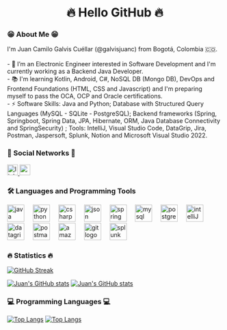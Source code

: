 <h1 align="center"> 🔥 Hello GitHub 🔥 </h1>

<h3 align="left"> 😁 About Me 😁 </h3>

<p align="left">I'm Juan Camilo Galvis Cuéllar (@galvisjuanc) from Bogotá, Colombia 🇨🇴. <br><br> 
  - 🔭 I’m an Electronic Engineer interested in Software Development and I'm currently working as a Backend Java Developer. <br>
  - 📚 I'm learning Kotlin, Android, C#, NoSQL DB (Mongo DB), DevOps and Frontend Foundations (HTML, CSS and Javascript) and I'm preparing myself to pass the OCA, OCP and Oracle certifications.<br> 
  - ⚡ Software Skills: Java and Python; 
        Database with Structured Query Languages (MySQL - SQLite - PostgreSQL); 
       Backend frameworks (Spring, Springboot, Spring Data, JPA, Hibernate, ORM, Java Database Connectivity and SpringSecurity) ; 
        Tools: IntelliJ, Visual Studio Code, DataGrip, Jira, Postman, Jaspersoft, Splunk, Notion and Microsoft Visual Studio 2022. </p>

<h3 align="left"> 👀 Social Networks 👀 </h3>
<div align="left">
  <a href="https://www.linkedin.com/in/juancgalvisc/">
    <img src="https://img.shields.io/static/v1?message=LinkedIn&logo=linkedin&label=&color=0077B5&logoColor=white&labelColor=&style=for-the-badge" height="25" alt="linkedin logo"  />
  </a>
  <a href="https://www.youtube.com/@juancamilogalviscuellar6576">
    <img src="https://img.shields.io/static/v1?message=Youtube&logo=youtube&label=&color=FF0000&logoColor=white&labelColor=&style=for-the-badge" height="25" alt="youtube logo"  />
  </a>
</div>

<h3 align="left"> 🛠 Languages and Programming Tools </h3>
<div align="left">
  <img src="https://cdn.jsdelivr.net/gh/devicons/devicon@latest/icons/java/java-original.svg" height="40" alt="java logo"  />
  <img width="12" />
  <img src="https://cdn.jsdelivr.net/gh/devicons/devicon@latest/icons/python/python-original.svg" height="40" alt="python logo"  />
  <img width="12" />
  <img src="https://cdn.jsdelivr.net/gh/devicons/devicon@latest/icons/csharp/csharp-original.svg" height="40" alt="csharp logo"  />
  <img width="12" />
  <img src="https://cdn.jsdelivr.net/gh/devicons/devicon@latest/icons/json/json-original.svg" height="40" alt="json logo"  />
  <img width="12" />
  <img src="https://cdn.jsdelivr.net/gh/devicons/devicon@latest/icons/spring/spring-original.svg" height="40" alt="spring logo"  />
  <img width="12" />
  <img src="https://cdn.jsdelivr.net/gh/devicons/devicon@latest/icons/mysql/mysql-original.svg" height="40" alt="mysql logo"  />
  <img width="12" />
  <img src="https://cdn.jsdelivr.net/gh/devicons/devicon@latest/icons/postgresql/postgresql-original.svg" height="40" alt="postgresql logo"  />
  <img width="12" />
  <img src="https://cdn.jsdelivr.net/gh/devicons/devicon@latest/icons/intellij/intellij-original.svg" height="40" alt="intelliJ logo"  />
  <img width="12" />
  <img src="https://cdn.jsdelivr.net/gh/devicons/devicon@latest/icons/datagrip/datagrip-original.svg" height="40" alt="datagrip logo"  />
  <img width="12" />
  <img src="https://cdn.jsdelivr.net/gh/devicons/devicon@latest/icons/postman/postman-original.svg" height="40" alt="postman logo"  />
  <img width="12" />
  <img src="https://cdn.jsdelivr.net/gh/devicons/devicon/icons/amazonwebservices/amazonwebservices-line-wordmark.svg" height="40" alt="amazonwebservices logo"  />
  <img width="12" />
  <img src="https://cdn.jsdelivr.net/gh/devicons/devicon@latest/icons/git/git-original.svg" height="40" alt="git logo"  />
  <img width="12" />
  <img src="https://cdn.jsdelivr.net/gh/devicons/devicon@latest/icons/splunk/splunk-original-wordmark.svg" height="40" alt="splunk logo"  />
  <img width="12" />
</div>

<h3 align="left"> 🔥 Statistics 🔥 </h3>

[![GitHub Streak](https://streak-stats.demolab.com?user=galvisjuanc&theme=dark&border_radius=4)](https://git.io/streak-stats)

[![Juan's GitHub stats](https://github-readme-stats.vercel.app/api?username=galvisjuanc&hide=contribs,stars,reviews&hide_border&show_icons=true&theme=dark#gh-dark-mode-only)](https://github.com/anuraghazra/github-readme-stats#gh-dark-mode-only)
[![Juan's GitHub stats](https://github-readme-stats.vercel.app/api?username=galvisjuanc&hide=contribs,stars,reviews&hide_border&show_icons=true&theme=default#gh-light-mode-only)](https://github.com/anuraghazra/github-readme-stats#gh-light-mode-only)


<h3 align="left"> 💻 Programming Languages  💻 </h3>

[![Top Langs](https://github-readme-stats.vercel.app/api/top-langs/?username=galvisjuanc&layout=compact&langs_count=8&theme=dark#gh-dark-mode-only)](https://github.com/anuraghazra/github-readme-stats#gh-dark-mode-only)
[![Top Langs](https://github-readme-stats.vercel.app/api/top-langs/?username=galvisjuanc&layout=compact&langs_count=8&theme=default#gh-light-mode-only)](https://github.com/anuraghazra/github-readme-stats#gh-light-mode-only)


<!---
galvisjuanc/galvisjuanc is a ✨ special ✨ repository because its `README.md` (this file) appears on your GitHub profile.
You can click the Preview link to take a look at your changes.
--->
